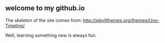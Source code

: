 ## welcome to my github.io

The skeleton of the site comes from: http://jekyllthemes.org/themes/Uno-Timeline/

Well, learning something new is always fun.
